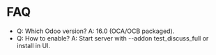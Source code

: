 # FAQ

- Q: Which Odoo version? A: 16.0 (OCA/OCB packaged).
- Q: How to enable? A: Start server with --addon test_discuss_full or install in UI.
